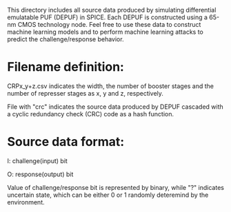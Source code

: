 This directory includes all source data produced by simulating differential emulatable PUF (DEPUF) in SPICE. Each DEPUF is constructed using a 65-nm CMOS technology node. Feel free to use these data to construct machine learning models and to perform machine learning attacks to predict the challenge/response behavior.

# Filename definition:
CRPx_y+z.csv indicates the width, the number of booster stages and the number of represser stages as x, y and z, respectively.

File with "crc" indicates the source data produced by DEPUF cascaded with a cyclic redundancy check (CRC) code as a hash function.

# Source data format:
I: challenge(input) bit

O: response(output) bit

Value of challenge/response bit is represented by binary, while "?" indicates uncertain state, which can be either 0 or 1 randomly deteremind by the environment.

